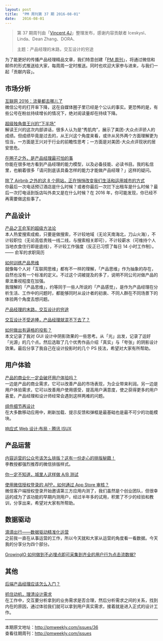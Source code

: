```yaml
---
layout: post
title:  "PM 周刊第 37 期 2016-08-01"
date:   2016-08-01
---
```


> 第 37 期周刊由「[Vincent 4J](http://pmweekly.com/contributors#vincent4j)」整理发布，感谢内容贡献者 Iceskysl、Linda、Dean Zhang、DORA、
> 
> 主题：产品经理的末路，交互设计的穷途

为了能更好的传播产品经理精品文章，我们特意创建「[PM 周刊](http://pmweekly.com/)」，将通过微信和邮件的形式推送给大家，每周周一定时推送。同时也欢迎大家参与进来，与我们一起「贡献内容」。 


## 市场分析

[互联网 2016：流量都去哪儿了](http://mp.weixin.qq.com/s?__biz=MjM5NTMyNDI1NA==&mid=2649979835&idx=1&sn=05c4f2c1542fd770dad09325dbfac8e2&scene=1&srcid=0730BWDWpq6sOsa0TT9Om7kr#rd)   
微信公号的打开率下降，这在自媒体圈子里已经是个公认的事实。更恐怖的是，有些公号在粉丝持续增长的情况下，绝对阅读量却在持续下降。   

[超级独角兽王兴的“下半场”](http://mp.weixin.qq.com/s?__biz=MjM5MjgwNjgwMA==&mid=2649764900&idx=1&sn=b21d6b7e024bcc1d7dae6c24dba12918&scene=1&srcid=0725Ftz44166DzRmimcIIIdD#rd)   
解读王兴的这次内部讲话，很多人认为是“秀肌肉”，展示了美团-大众点评骄人的成绩。但成绩毕竟是过去的，从王兴这个角度来看，或许从另外两个方面理解更为恰当，一方面是王兴对于行业的前瞻性思考；一方面是对美团-大众点评现状的居安思危。   

[在圈子之外，是产品经理最可怕的事](https://zhuanlan.zhihu.com/p/21720928?from=groupmessage&isappinstalled=1)     
你能在很多地方看到产品经理的能力模型，以及必备技能、必读书目。我的私信里，也躺着很多「请问到底该具备怎样的能力才能做产品经理？」这样的疑问。

[除了 Airbnb 之外的这 8 个网站，正在悄悄改变我们生活和运用城市的方式](http://www.geekpark.net/topics/216075)   
你最后一次电话预订酒店是什么时候？或者你最后一次拦下出租车是什么时候？最后一次打电话到饭店叫外卖又是在什么时候？在 2016 年，你可能发现，你已经不再需要做这些事了。   


## 产品设计

[产品之王俞军的超级方法论](http://mp.weixin.qq.com/s?__biz=MzAxNzU1ODM4NA==&mid=2652375537&idx=1&sn=0310638719aeaa1067e1c0483d8a2d7c&scene=1&srcid=0725PykNaHY6FQXDH7UCjDNO#rd)    
本人热爱搜索成痴，只要是做搜索，不计较地域（无论天南海北，刀山火海），不计较职位（无论高低贵贱一线二线，与搜索相关即可），不计较薪水（可维持个人当地衣食住行即是底线），不计较工作强度（反正已习惯了每日 14 小时工作制）。—— 俞军的求职简历  

[如何训练产品思维](https://zhuanlan.zhihu.com/p/21719884?from=groupmessage&isappinstalled=1)   
就像每个人对「互联网思维」都有不一样的理解，「产品思维」作为抽象的存在，自然也没有一个标准的定义。不过这个词被提及的多了，说明不同公司对做产品的章法重视程度在加强。   
我理解的「产品思维」，约等同于一些人所说的「产品感觉」，是作为产品经理在分析生活、工作中的问题时，都能够同时从设计者的初衷、不同人群在不同场景下的体验两个角度去想问题。

[产品经理的末路，交互设计的穷途](http://mp.weixin.qq.com/s?__biz=MzAxNjI0NjE2OA==&mid=2651278907&idx=1&sn=a81017c8ade7c00f22a38eebc70dfaa5&scene=1&srcid=0714XzOw1Okxw5CJBfsQS4eb#rd)   

[交互设计不受追捧，产品经理就混不下去了？](https://zhuanlan.zhihu.com/p/21725961?from=groupmessage&isappinstalled=1)   

[如何做出有逼格的投影？](http://mp.weixin.qq.com/s?__biz=MzI3MjA1MTY2NA==&mid=2649904770&idx=1&sn=17f9a49684d3cbc774b2c6654686a880&scene=1&srcid=0730SQI5wcwvvIeTzcSm7fI1#rd)    
本文记录了我对 GUI 设计中阴影效果的一些思考。从「光」出发，记录了运好「光源」的几个点。然后选取了几个优秀作品介绍「真实」与「夸张」的阴影设计效果。最后分享了我自己在设计投影时的几个 PS 技法，希望对大家有所帮助。


## 用户体验

[产品的商业化一定会破坏用户体验吗？](http://uedc.163.com/12529.html)   
一边是产品的商业需求，它可以改善产品的市场表现，为企业带来利润。另一边是用户体验需求，它可以改善用户使用感受，提高用户满意度，使之获得更多的用户喜爱。产品经理和设计师经常会遇到这样两难的问题。  

[组件细节再设计](http://mp.weixin.qq.com/s?__biz=MzIwNDEyOTU2Ng==&mid=2649913281&idx=1&sn=36356b663b8df3a5597434848de6baac&scene=1&srcid=0730gajaBObCvgDBGI3FpxLf#rd)   
在大多数移动应用中，刷新加载、提示反馈和弹框是最基础也是最不可少的功能模块。   

[响应式 Web 设计:布局 - 腾讯 ISUX](http://mp.weixin.qq.com/s?__biz=MjM5NzQxMDkwMg==&mid=2655403038&idx=1&sn=af57dd39ece0e2bab9a48ca4a6f8b22a&scene=1&srcid=0730iCdRcKrwH1UKF9CD2O2M#rd)   

## 产品运营

[内容运营的公众号该怎么排版？这有一份走心的排版秘籍！](http://toutiao.com/i6312591861374517761/?tt_from=weixin&utm_campaign=client_share&from=groupmessage&app=explore_article&utm_source=weixin&isappinstalled=1&iid=4973794689&utm_medium=toutiao_ios&wxshare_count=2&pbid=18321104661)     
李教授都强烈推荐的微信排版样式。 

[你一定不知道，城里人这样做 A/B 测试](http://mp.weixin.qq.com/s?__biz=MjM5ODg1NDI4OA==&mid=2651339149&idx=1&sn=913e18ca69d6cffcde0c1b45ad6b1daa&scene=1&srcid=0727eVl6DSCZonPKdTQ8nopX#rd)   

[使用微信授权登录的 APP，如何通过 App Store 审核？](http://m.cyzone.cn/a/20140727/260976.html)   
微信客户端授权登录开始邀请第三方应用内测了，我们虽然是个创业团队，但很幸运的成为了该功能的早期内测用户，经过半年多的试用，积累了不少的经验和教训，分享出来，希望对大家有所帮助。  



## 数据驱动

[滴滴出行——数据驱动精准化运营](http://mp.weixin.qq.com/s?__biz=MzI5MjM3OTA0MA==&mid=2247483723&idx=1&sn=7c7f09a22dd8f22018310c9e36b396e8&scene=1&srcid=0730qdgStZeEBULNBRt8nfll#rd)   
之前我一直在从事运营的工作，所以今天就和大家从运营的角度看一看数据。今天我的分享分为四个部分。   

[GrowingIO 如何做到不必埋点即可采集到齐全的用户行为点击流数据?](https://www.zhihu.com/question/38000812#answer-28737016)   

## 其他

[后端产品经理应该怎么入门？](https://www.zhihu.com/question/48881052#answer-40982099)   

[抓住动机，理清设计需求](http://mp.weixin.qq.com/s?__biz=MzAxMzc5NDAyMw==&mid=2650510064&idx=1&sn=becc8a527f9d472f8bfb3e011b85142e&scene=1&srcid=0801flT9n34Pgbx7x7XcIYVe#rd)   
在工作中，交互要分析拿到的业务需求是否合理，然后分析需求之间的关系，找到内在的原因，通过体验我们就可以拿到用户真实需求，接着就是进入正式的设计工作。

---
本期原文地址：<http://pmweekly.com/issues/36>     
查看往期周刊：<http://pmweekly.com/issues>    